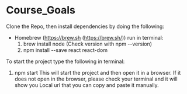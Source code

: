 # Course_Goals

Clone the Repo, then install dependencies by doing the following:
- Homebrew (https://brew.sh (https://brew.sh/))
  run in terminal:
  1. brew install node (Check version with npm --version)
  2. npm install --save react react-dom

To start the project type the following in terminal:
  1. npm start
This will start the project and then open it in a browser. If it does not open in the browser, please check your terminal and it will show you Local url
that you can copy and paste it manually.
